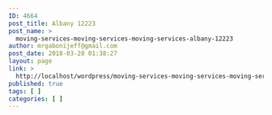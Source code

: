 ```yaml
---
ID: 4664
post_title: Albany 12223
post_name: >
  moving-services-moving-services-moving-services-albany-12223
author: mrgabonijeff@gmail.com
post_date: 2018-03-28 01:38:27
layout: page
link: >
  http://localhost/wordpress/moving-services-moving-services-moving-services-albany-12223/
published: true
tags: [ ]
categories: [ ]
---
```

